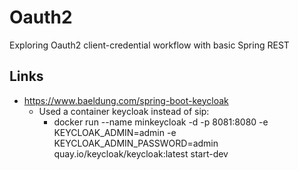 # Oauth2
Exploring Oauth2 client-credential workflow with basic Spring REST

## Links
- https://www.baeldung.com/spring-boot-keycloak
  - Used a container keycloak instead of sip:
    - docker run --name minkeycloak -d -p 8081:8080 -e KEYCLOAK_ADMIN=admin -e KEYCLOAK_ADMIN_PASSWORD=admin quay.io/keycloak/keycloak:latest start-dev

